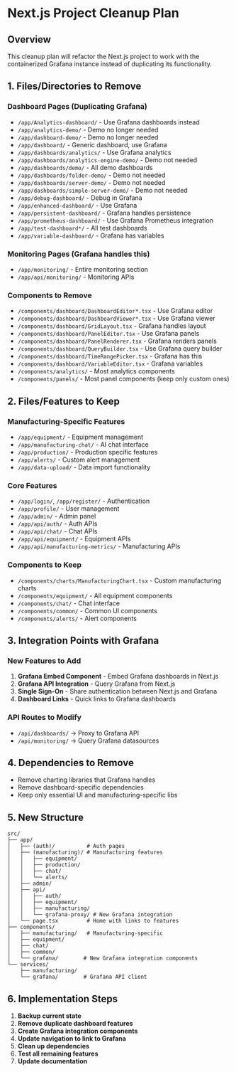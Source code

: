 # Next.js Project Cleanup Plan

## Overview
This cleanup plan will refactor the Next.js project to work with the containerized Grafana instance instead of duplicating its functionality.

## 1. Files/Directories to Remove

### Dashboard Pages (Duplicating Grafana)
- `/app/Analytics-dashboard/` - Use Grafana dashboards instead
- `/app/analytics-demo/` - Demo no longer needed
- `/app/dashboard-demo/` - Demo no longer needed
- `/app/dashboard/` - Generic dashboard, use Grafana
- `/app/dashboards/analytics/` - Use Grafana analytics
- `/app/dashboards/analytics-engine-demo/` - Demo not needed
- `/app/dashboards/demo/` - All demo dashboards
- `/app/dashboards/folder-demo/` - Demo not needed
- `/app/dashboards/server-demo/` - Demo not needed
- `/app/dashboards/simple-server-demo/` - Demo not needed
- `/app/debug-dashboard/` - Debug in Grafana
- `/app/enhanced-dashboard/` - Use Grafana
- `/app/persistent-dashboard/` - Grafana handles persistence
- `/app/prometheus-dashboard/` - Use Grafana Prometheus integration
- `/app/test-dashboard*/` - All test dashboards
- `/app/variable-dashboard/` - Grafana has variables

### Monitoring Pages (Grafana handles this)
- `/app/monitoring/` - Entire monitoring section
- `/app/api/monitoring/` - Monitoring APIs

### Components to Remove
- `/components/dashboard/DashboardEditor*.tsx` - Use Grafana editor
- `/components/dashboard/DashboardViewer*.tsx` - Use Grafana viewer
- `/components/dashboard/GridLayout.tsx` - Grafana handles layout
- `/components/dashboard/PanelEditor.tsx` - Use Grafana panels
- `/components/dashboard/PanelRenderer.tsx` - Grafana renders panels
- `/components/dashboard/QueryBuilder.tsx` - Use Grafana query builder
- `/components/dashboard/TimeRangePicker.tsx` - Grafana has this
- `/components/dashboard/VariableEditor.tsx` - Grafana variables
- `/components/analytics/` - Most analytics components
- `/components/panels/` - Most panel components (keep only custom ones)

## 2. Files/Features to Keep

### Manufacturing-Specific Features
- `/app/equipment/` - Equipment management
- `/app/manufacturing-chat/` - AI chat interface
- `/app/production/` - Production specific features
- `/app/alerts/` - Custom alert management
- `/app/data-upload/` - Data import functionality

### Core Features
- `/app/login/`, `/app/register/` - Authentication
- `/app/profile/` - User management
- `/app/admin/` - Admin panel
- `/app/api/auth/` - Auth APIs
- `/app/api/chat/` - Chat APIs
- `/app/api/equipment/` - Equipment APIs
- `/app/api/manufacturing-metrics/` - Manufacturing APIs

### Components to Keep
- `/components/charts/ManufacturingChart.tsx` - Custom manufacturing charts
- `/components/equipment/` - All equipment components
- `/components/chat/` - Chat interface
- `/components/common/` - Common UI components
- `/components/alerts/` - Alert components

## 3. Integration Points with Grafana

### New Features to Add
1. **Grafana Embed Component** - Embed Grafana dashboards in Next.js
2. **Grafana API Integration** - Query Grafana from Next.js
3. **Single Sign-On** - Share authentication between Next.js and Grafana
4. **Dashboard Links** - Quick links to Grafana dashboards

### API Routes to Modify
- `/api/dashboards/` → Proxy to Grafana API
- `/api/monitoring/` → Query Grafana datasources

## 4. Dependencies to Remove
- Remove charting libraries that Grafana handles
- Remove dashboard-specific dependencies
- Keep only essential UI and manufacturing-specific libs

## 5. New Structure

```
src/
├── app/
│   ├── (auth)/          # Auth pages
│   ├── (manufacturing)/ # Manufacturing features
│   │   ├── equipment/
│   │   ├── production/
│   │   ├── chat/
│   │   └── alerts/
│   ├── admin/
│   ├── api/
│   │   ├── auth/
│   │   ├── equipment/
│   │   ├── manufacturing/
│   │   └── grafana-proxy/ # New Grafana integration
│   └── page.tsx         # Home with links to features
├── components/
│   ├── manufacturing/   # Manufacturing-specific
│   ├── equipment/
│   ├── chat/
│   ├── common/
│   └── grafana/        # New Grafana integration components
└── services/
    ├── manufacturing/
    └── grafana/        # Grafana API client
```

## 6. Implementation Steps

1. **Backup current state**
2. **Remove duplicate dashboard features**
3. **Create Grafana integration components**
4. **Update navigation to link to Grafana**
5. **Clean up dependencies**
6. **Test all remaining features**
7. **Update documentation**